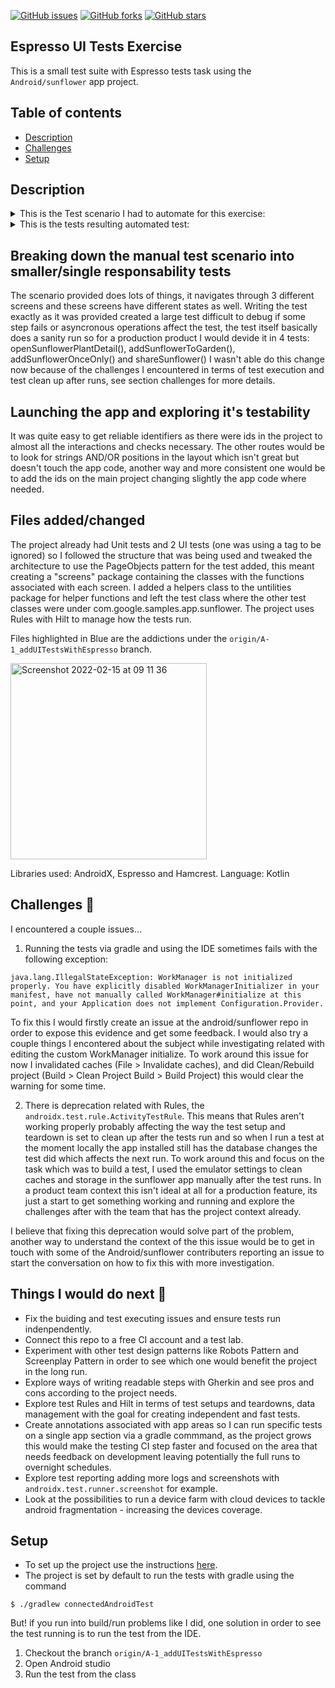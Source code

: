[![GitHub issues](https://img.shields.io/github/issues/a-padinha/sunflower?style=plastic)](https://github.com/a-padinha/sunflower/issues)
[![GitHub forks](https://img.shields.io/github/forks/a-padinha/sunflower)](https://github.com/a-padinha/sunflower/network)
[![GitHub stars](https://img.shields.io/github/stars/a-padinha/sunflower)](https://github.com/a-padinha/sunflower/stargazers)

## Espresso UI Tests Exercise
This is a small test suite with Espresso tests task using the `Android/sunflower` app project.

## Table of contents
* [Description](#description)
* [Challenges](#Challenges)
* [Setup](#setup)

## Description

<details>
<summary>
This is the Test scenario I had to automate for this exercise:
</summary>
<pre>
     * 1. Open app
     * 2. Check that Garden is empty
     * 3. Open Plant list
     * 4. Scroll to sunflower
     * 5. Open it
     * 6. Check we have img and description and can add plant to garden
     * 7. Add it to garden
     * 8. Check that user can't add more than one ('Add' button disappeared)
     * 9. Open My Garden
     * 10. Check Sunflower was added to garden and have planted date/last watered date and should be
     *     watered in 3 days from last watered date
     * 11. Open it
     * 12. Check we have img and description and don't have 'add plant to garden' button
     * 13. Check that user can share link to this plant via share icon from right corner 
</pre>
</details>

<details>
<summary>
This is the tests resulting automated test:
</summary>
<pre>
   @Test
    gardenAndPlantListSanity() {
        gardenScreen.gardenIsEmptyIsDisplayed()
        plantListScreen.tapOnPlantListTab()
        plantListScreen.scrollAndTapOnSunflower()
        plantDetailScreen.plantDetailImageIsDisplayed()
        plantDetailScreen.plantDetailDescriptionIsDisplayed()
        plantDetailScreen.tapOnAddPlant()
        plantDetailScreen.addPlantIsNotDisplayed()
        plantDetailScreen.pressBack()
        gardenScreen.tapOnGardenTab()
        gardenScreen.plantNameIsDisplayed()
        gardenScreen.plantPlantedDateIsDisplayed()
        gardenScreen.plantLastWateredIsDisplayed()
        gardenScreen.plantWaterIntervalIsDisplayed()
        gardenScreen.tapOnPlantDetail()
        plantDetailScreen.plantDetailImageIsDisplayed()
        plantDetailScreen.plantDetailDescriptionIsDisplayed()
        plantDetailScreen.addPlantIsNotDisplayed()
        plantDetailScreen.tapOnShare()
    }
</pre>
</details>

## Breaking down the manual test scenario into smaller/single responsability tests

The scenario provided does lots of things, it navigates through 3 different screens and these screens have different states as well.
Writing the test exactly as it was provided created a large test difficult to debug if some step fails or asyncronous 
operations affect the test, the test itself basically does a sanity run so for a production product I would devide it in 4 tests:
openSunflowerPlantDetail(), addSunflowerToGarden(), addSunflowerOnceOnly() and shareSunflower() I wasn't able do this change now
because of the challenges I encountered in terms of test execution and test clean up after runs, see section challenges for more details.

## Launching the app and exploring it's testability

It was quite easy to get reliable identifiers as there were ids in the project to almost all the interactions 
and checks necessary. The other routes would be to look for strings AND/OR positions in the layout which isn't great but doesn't 
touch the app code, another way and more consistent one would be to add the ids on the main project changing slightly the app code
where needed.

## Files added/changed

The project already had Unit tests and 2 UI tests (one was using a tag to be ignored) so I followed the structure that was 
being used and tweaked the architecture to use the PageObjects pattern for the test added, this meant creating a 
"screens" package containing the classes with the functions associated with each screen. I added a helpers class to the untilities
package for helper functions and left the test class where the other test classes were under com.google.samples.app.sunflower.
The project uses Rules with Hilt to manage how the tests run.

Files highlighted in Blue are the addictions under the `origin/A-1_addUITestsWithEspresso` branch.

<img width="314" alt="Screenshot 2022-02-15 at 09 11 36" src="https://user-images.githubusercontent.com/10550674/154031781-ee42dca1-b329-41e4-a346-776a99b22c78.png">

Libraries used: AndroidX, Espresso and Hamcrest.
Language: Kotlin


## Challenges :nut_and_bolt:

I encountered a couple issues...
1) Running the tests via gradle and using the IDE sometimes fails with the following exception: 
```
java.lang.IllegalStateException: WorkManager is not initialized properly. You have explicitly disabled WorkManagerInitializer in your manifest, have not manually called WorkManager#initialize at this point, and your Application does not implement Configuration.Provider.
```
To fix this I would firstly create an issue at the android/sunflower repo in order to expose this evidence and get some feedback.
I would also try a couple things I encontered about the subject while investigating related with editing the custom WorkManager 
initialize. To work around this issue for now I invalidated caches (File > Invalidate caches), and did Clean/Rebuild project 
(Build > Clean Project Build > Build Project) this would clear the warning for some time. 

2) There is deprecation related with Rules, the `androidx.test.rule.ActivityTestRule`. This means that Rules aren't working properly probably affecting 
the way the test setup and teardown is set to clean up after the tests run and so when I run a test at the moment locally the app installed still has 
the database changes the test did which affects the next run. To work around this and focus on the task which was to build a test, I used the emulator
settings to clean caches and storage in the sunflower app manually after the test runs.
In a product team context this isn't ideal at all for a production feature, its just a start to get something working and running and explore the challenges 
after with the team that has the project context already.

I believe that fixing this deprecation would solve part of the problem, another way to understand the context of the this issue would be to get in touch 
with some of the Android/sunflower contributers reporting an issue to start the conversation on how to fix this with more investigation.

## Things I would do next :green_book:

- Fix the buiding and test executing issues and ensure tests run indenpendently.
- Connect this repo to a free CI account and a test lab.
- Experiment with other test design patterns like Robots Pattern and Screenplay Pattern in order to see which one would benefit the project in the long run.
- Explore ways of writing readable steps with Gherkin and see pros and cons according to the project needs.
- Explore test Rules and Hilt in terms of test setups and teardowns, data management with the goal for creating independent and fast tests.
- Create annotations associated with app areas so I can run specific tests on a single app section via a gradle commmand, as the project grows this would make
the testing CI step faster and focused on the area that needs feedback on development leaving potentially the full runs to overnight schedules.
- Explore test reporting adding more logs and screenshots with `androidx.test.runner.screenshot` for example.
- Look at the possibilities to run a device farm with cloud devices to tackle android fragmentation - increasing the devices coverage.


## Setup 

- To set up the project use the instructions [here](https://github.com/a-padinha/sunflower#getting-started).
- The project is set by default to run the tests with gradle using the command
```
$ ./gradlew connectedAndroidTest   
```
But! if you run into build/run problems like I did, one solution in order to see the test running is to run the test from the IDE.
1. Checkout the branch `origin/A-1_addUITestsWithEspresso`
2. Open Android studio 
3. Run the test from the class


